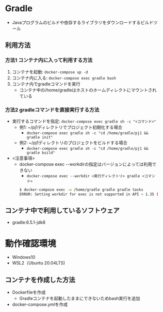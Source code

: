 # Gradle
- Javaプログラムのビルドや依存するライブラリをダウンロードするビルドツール

## 利用方法
### 方法1 コンテナ内に入って利用する方法
1. コンテナを起動: `docker-compose up -d`
1. コンテナ内に入る: `docker-compose exec gradle bash`
1. コンテナ内でgradleコマンドを実行
    - コンテナ中の/home/gradleはホストのホームディレクトにマウントされている
### 方法2 gradleコマンドを直接実行する方法
- 実行するコマンドを指定: `docker-compose exec gradle sh -c "<コマンド>"`
    - 例1: ~/pj1ディレクトリでプロジェクト初期化する場合
        - `docker-compose exec gradle sh -c "cd /home/gradle/pj1 && gradle init"`
    - 例2: ~/pj1ディレクトリのプロジェクトをビルドする場合
        - `docker-compose exec gradle sh -c "cd /home/gradle/pj1 && gradle build"`
- <注意事項>
    - docker-compose exec --workdirの指定はバージョンによっては利用できない
        - `docker-compose exec --workdir <実行ディレクトリ> gradle <コマンド>`
        ```sh
        $ docker-compose exec -w /home/gradle gradle gradle tasks
        ERROR: Setting workdir for exec is not supported in API < 1.35 (1.25)
        ```

## コンテナ中で利用しているソフトウェア
- gradle:6.5.1-jdk8


# 動作確認環境
- Windows10
- WSL2（Ubuntu 20.04LTS)

## コンテナを作成した方法
- Dockerfileを作成
    - Gradleコンテナを起動したままにできないためbash実行を追加
- docker-compose.ymlを作成

